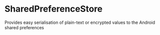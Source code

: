 # SharedPreferenceStore
Provides easy serialisation of plain-text or encrypted values to the Android shared preferences
